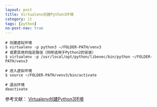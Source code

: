 ```yaml
---
layout: post
title: Virtualenv创建Python3环境
category: it
tags: [python]
no-post-nav: true
---
```

```
# 创建虚拟环境
$ virtualenv -p python3 ~/FOLDER-PATH/venv3
# 或更具体的指定路径（同样适用于Python2的安装）
$ virtualenv -p /usr/local/opt/python/libexec/bin/python ~/FOLDER-PATH/venv3

# 进入虚拟环境
$ source ~/FOLDER-PATH/venv3/bin/activate

# 退出环境
deactivate
```
参考文献：
[Virtualenv创建Python3环境](https://www.jianshu.com/p/1f4fa9eb1ef6)